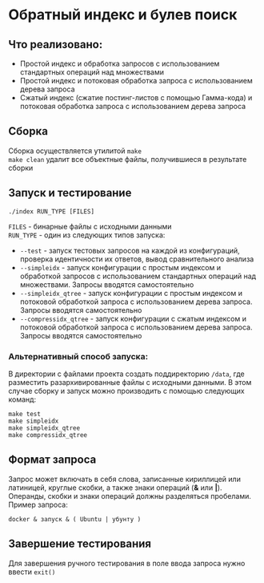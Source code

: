 # Обратный индекс и булев поиск
## Что реализовано:
+ Простой индекс и обработка запросов с использованием стандартных операций над множествами
+ Простой индекс и потоковая обработка запроса с использованием дерева запроса
+ Сжатый индекс (сжатие постинг-листов с помощью Гамма-кода) и потоковая обработка запроса с использованием дерева запроса

## Сборка
Сборка осуществляется утилитой `make`\
`make clean` удалит все объектные файлы, получившиеся в результате сборки

## Запуск и тестирование
```
./index RUN_TYPE [FILES]
```
`FILES` - бинарные файлы с исходными данными\
`RUN_TYPE` - один из следующих типов запуска:
- `--test` - запуск тестовых запросов на каждой из конфигураций, проверка идентичности их ответов, вывод сравнительного анализа
- `--simpleidx` - запуск конфигурации с простым индексом и обработкой запросов с использованием стандартных операций над множествами. Запросы вводятся самостоятельно
- `--simpleidx_qtree` - запуск конфигурации с простым индексом и потоковой обработкой запроса с использованием дерева запроса. Запросы вводятся самостоятельно
- `--compressidx_qtree` - запуск конфигурации с сжатым индексом и потоковой обработкой запроса с использованием дерева запроса. Запросы вводятся самостоятельно

### Альтернативный способ запуска:
В директории с файлами проекта создать поддиректорию `/data`, где разместить разархивированные файлы с исходными данными. В этом случае сборку и запуск можно производить с помощью следующих команд:
```
make test
make simpleidx
make simpleidx_qtree
make compressidx_qtree
```

## Формат запроса
Запрос может включать в себя слова, записанные кириллицей или латиницей, круглые скобки, а также знаки операций (**&** или **|**). Операнды, скобки и знаки операций должны разделяться пробелами.\
Пример запроса:
```
docker & запуск & ( Ubuntu | убунту )
```
## Завершение тестирования
Для завершения ручного тестирования в поле ввода запроса нужно ввести `exit()`
